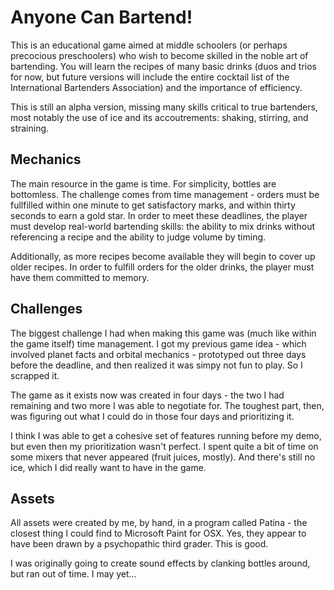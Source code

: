 # Anyone Can Bartend!

This is an educational game aimed at middle schoolers (or perhaps precocious
preschoolers) who wish to become skilled in the noble art of bartending.  You
will learn the recipes of many basic drinks (duos and trios for now, but future
versions will include the entire cocktail list of the International Bartenders
Association) and the importance of efficiency.

This is still an alpha version, missing many skills critical to true bartenders,
most notably the use of ice and its accoutrements: shaking, stirring, and
straining.


## Mechanics

The main resource in the game is time.  For simplicity, bottles are bottomless.
The challenge comes from time management - orders must be fullfilled within one
minute to get satisfactory marks, and within thirty seconds to earn a gold star.
In order to meet these deadlines, the player must develop real-world bartending
skills: the ability to mix drinks without referencing a recipe and the ability
to judge volume by timing.

Additionally, as more recipes become available they will begin to cover up
older recipes.  In order to fulfill orders for the older drinks, the player must
have them committed to memory.


## Challenges

The biggest challenge I had when making this game was (much like within the game
itself) time management.  I got my previous game idea - which involved planet
facts and orbital mechanics - prototyped out three days before the deadline, and
then realized it was simpy not fun to play.  So I scrapped it.

The game as it exists now was created in four days - the two I had remaining and
two more I was able to negotiate for.  The toughest part, then, was figuring out
what I could do in those four days and prioritizing it.

I think I was able to get a cohesive set of features running before my demo, but
even then my prioritization wasn't perfect.  I spent quite a bit of time on some
mixers that never appeared (fruit juices, mostly).  And there's still no ice,
which I did really want to have in the game.


## Assets

All assets were created by me, by hand, in a program called Patina - the closest
thing I could find to Microsoft Paint for OSX.  Yes, they appear to have been
drawn by a psychopathic third grader.  This is good.

I was originally going to create sound effects by clanking bottles around, but
ran out of time.  I may yet...

